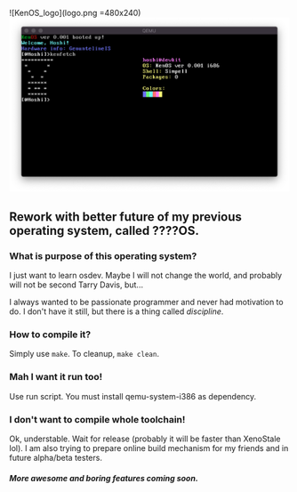 ![KenOS_logo](logo.png =480x240)
![KenOS_preview](preview.png)
## Rework with better future of my previous operating system, called ????OS.

### What is purpose of this operating system?
I just want to learn osdev. Maybe I will not change the world, and probably will not be second Tarry Davis, but...

I always wanted to be passionate programmer and never had motivation to do. I don't have it still, but there is a thing called *discipline*.

### How to compile it?
Simply use `make`. To cleanup, `make clean`.

### Mah I want it run too!
Use run script. You must install qemu-system-i386 as dependency.

### I don't want to compile whole toolchain!
Ok, understable. Wait for release (probably it will be faster than XenoStale lol). I am also trying to prepare online build mechanism for my friends and in future alpha/beta testers.

##### More awesome and boring features coming soon.
